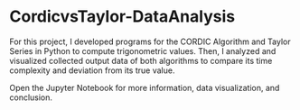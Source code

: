 # CordicvsTaylor-DataAnalysis
For this project, I developed programs for the CORDIC Algorithm and Taylor Series in Python to compute trigonometric values. Then, I analyzed and visualized collected output data of both algorithms to compare its time complexity and deviation from its true value. 

Open the Jupyter Notebook for more information, data visualization, and conclusion.
